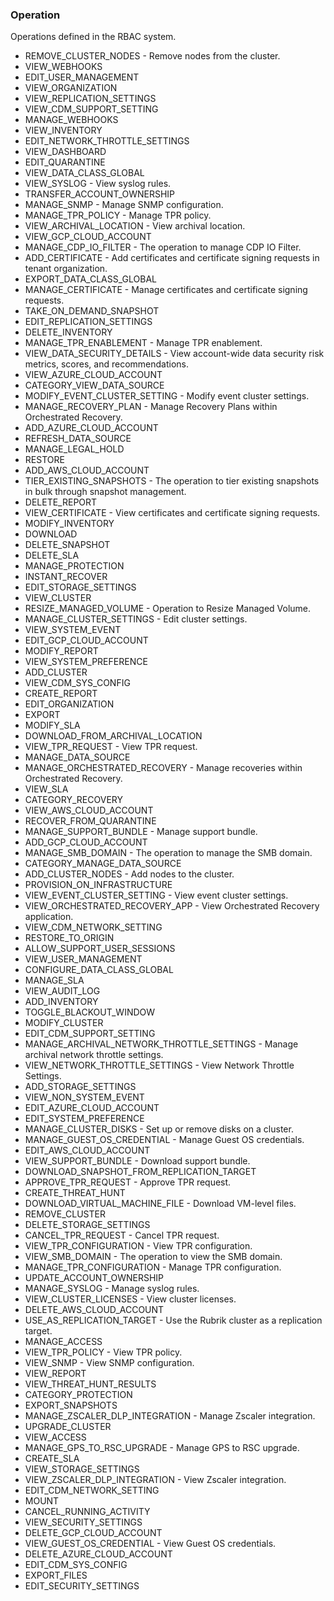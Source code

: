 ### Operation
Operations defined in the RBAC system.

- REMOVE_CLUSTER_NODES - Remove nodes from the cluster.
- VIEW_WEBHOOKS
- EDIT_USER_MANAGEMENT
- VIEW_ORGANIZATION
- VIEW_REPLICATION_SETTINGS
- VIEW_CDM_SUPPORT_SETTING
- MANAGE_WEBHOOKS
- VIEW_INVENTORY
- EDIT_NETWORK_THROTTLE_SETTINGS
- VIEW_DASHBOARD
- EDIT_QUARANTINE
- VIEW_DATA_CLASS_GLOBAL
- VIEW_SYSLOG - View syslog rules.
- TRANSFER_ACCOUNT_OWNERSHIP
- MANAGE_SNMP - Manage SNMP configuration.
- MANAGE_TPR_POLICY - Manage TPR policy.
- VIEW_ARCHIVAL_LOCATION - View archival location.
- VIEW_GCP_CLOUD_ACCOUNT
- MANAGE_CDP_IO_FILTER - The operation to manage CDP IO Filter.
- ADD_CERTIFICATE - Add certificates and certificate signing requests in tenant organization.
- EXPORT_DATA_CLASS_GLOBAL
- MANAGE_CERTIFICATE - Manage certificates and certificate signing requests.
- TAKE_ON_DEMAND_SNAPSHOT
- EDIT_REPLICATION_SETTINGS
- DELETE_INVENTORY
- MANAGE_TPR_ENABLEMENT - Manage TPR enablement.
- VIEW_DATA_SECURITY_DETAILS - View account-wide data security risk metrics, scores, and recommendations.
- VIEW_AZURE_CLOUD_ACCOUNT
- CATEGORY_VIEW_DATA_SOURCE
- MODIFY_EVENT_CLUSTER_SETTING - Modify event cluster settings.
- MANAGE_RECOVERY_PLAN - Manage Recovery Plans within Orchestrated Recovery.
- ADD_AZURE_CLOUD_ACCOUNT
- REFRESH_DATA_SOURCE
- MANAGE_LEGAL_HOLD
- RESTORE
- ADD_AWS_CLOUD_ACCOUNT
- TIER_EXISTING_SNAPSHOTS - The operation to tier existing snapshots in bulk through snapshot management.
- DELETE_REPORT
- VIEW_CERTIFICATE - View certificates and certificate signing requests.
- MODIFY_INVENTORY
- DOWNLOAD
- DELETE_SNAPSHOT
- DELETE_SLA
- MANAGE_PROTECTION
- INSTANT_RECOVER
- EDIT_STORAGE_SETTINGS
- VIEW_CLUSTER
- RESIZE_MANAGED_VOLUME - Operation to Resize Managed Volume.
- MANAGE_CLUSTER_SETTINGS - Edit cluster settings.
- VIEW_SYSTEM_EVENT
- EDIT_GCP_CLOUD_ACCOUNT
- MODIFY_REPORT
- VIEW_SYSTEM_PREFERENCE
- ADD_CLUSTER
- VIEW_CDM_SYS_CONFIG
- CREATE_REPORT
- EDIT_ORGANIZATION
- EXPORT
- MODIFY_SLA
- DOWNLOAD_FROM_ARCHIVAL_LOCATION
- VIEW_TPR_REQUEST - View TPR request.
- MANAGE_DATA_SOURCE
- MANAGE_ORCHESTRATED_RECOVERY - Manage recoveries within Orchestrated Recovery.
- VIEW_SLA
- CATEGORY_RECOVERY
- VIEW_AWS_CLOUD_ACCOUNT
- RECOVER_FROM_QUARANTINE
- MANAGE_SUPPORT_BUNDLE - Manage support bundle.
- ADD_GCP_CLOUD_ACCOUNT
- MANAGE_SMB_DOMAIN - The operation to manage the SMB domain.
- CATEGORY_MANAGE_DATA_SOURCE
- ADD_CLUSTER_NODES - Add nodes to the cluster.
- PROVISION_ON_INFRASTRUCTURE
- VIEW_EVENT_CLUSTER_SETTING - View event cluster settings.
- VIEW_ORCHESTRATED_RECOVERY_APP - View Orchestrated Recovery application.
- VIEW_CDM_NETWORK_SETTING
- RESTORE_TO_ORIGIN
- ALLOW_SUPPORT_USER_SESSIONS
- VIEW_USER_MANAGEMENT
- CONFIGURE_DATA_CLASS_GLOBAL
- MANAGE_SLA
- VIEW_AUDIT_LOG
- ADD_INVENTORY
- TOGGLE_BLACKOUT_WINDOW
- MODIFY_CLUSTER
- EDIT_CDM_SUPPORT_SETTING
- MANAGE_ARCHIVAL_NETWORK_THROTTLE_SETTINGS - Manage archival network throttle settings.
- VIEW_NETWORK_THROTTLE_SETTINGS - View Network Throttle Settings.
- ADD_STORAGE_SETTINGS
- VIEW_NON_SYSTEM_EVENT
- EDIT_AZURE_CLOUD_ACCOUNT
- EDIT_SYSTEM_PREFERENCE
- MANAGE_CLUSTER_DISKS - Set up or remove disks on a cluster.
- MANAGE_GUEST_OS_CREDENTIAL - Manage Guest OS credentials.
- EDIT_AWS_CLOUD_ACCOUNT
- VIEW_SUPPORT_BUNDLE - Download support bundle.
- DOWNLOAD_SNAPSHOT_FROM_REPLICATION_TARGET
- APPROVE_TPR_REQUEST - Approve TPR request.
- CREATE_THREAT_HUNT
- DOWNLOAD_VIRTUAL_MACHINE_FILE - Download VM-level files.
- REMOVE_CLUSTER
- DELETE_STORAGE_SETTINGS
- CANCEL_TPR_REQUEST - Cancel TPR request.
- VIEW_TPR_CONFIGURATION - View TPR configuration.
- VIEW_SMB_DOMAIN - The operation to view the SMB domain.
- MANAGE_TPR_CONFIGURATION - Manage TPR configuration.
- UPDATE_ACCOUNT_OWNERSHIP
- MANAGE_SYSLOG - Manage syslog rules.
- VIEW_CLUSTER_LICENSES - View cluster licenses.
- DELETE_AWS_CLOUD_ACCOUNT
- USE_AS_REPLICATION_TARGET - Use the Rubrik cluster as a replication target.
- MANAGE_ACCESS
- VIEW_TPR_POLICY - View TPR policy.
- VIEW_SNMP - View SNMP configuration.
- VIEW_REPORT
- VIEW_THREAT_HUNT_RESULTS
- CATEGORY_PROTECTION
- EXPORT_SNAPSHOTS
- MANAGE_ZSCALER_DLP_INTEGRATION - Manage Zscaler integration.
- UPGRADE_CLUSTER
- VIEW_ACCESS
- MANAGE_GPS_TO_RSC_UPGRADE - Manage GPS to RSC upgrade.
- CREATE_SLA
- VIEW_STORAGE_SETTINGS
- VIEW_ZSCALER_DLP_INTEGRATION - View Zscaler integration.
- EDIT_CDM_NETWORK_SETTING
- MOUNT
- CANCEL_RUNNING_ACTIVITY
- VIEW_SECURITY_SETTINGS
- DELETE_GCP_CLOUD_ACCOUNT
- VIEW_GUEST_OS_CREDENTIAL - View Guest OS credentials.
- DELETE_AZURE_CLOUD_ACCOUNT
- EDIT_CDM_SYS_CONFIG
- EXPORT_FILES
- EDIT_SECURITY_SETTINGS
